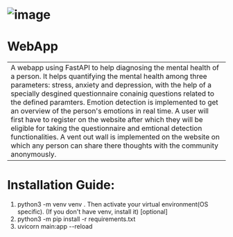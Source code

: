# ![image](https://drive.google.com/uc?export=view&id=<16HpbjoiCcyzxfcot3RiLg6qEQ1apUfcw>)

# WebApp
<table>
<tr>
<td>
A webapp using FastAPI to help diagnosing the mental health of a person. It helps quantifying the mental health among three parameters: stress, anxiety and depression, with the help of a specially desgined questionnaire conainig questions related to the defined paramters. Emotion detection is implemented to get an overview of the person's emotions in real time. A user will first have to register on the website after which they will be eligible for taking the questionnaire and emtional detection functionalities. A vent out wall is implemented on the website on which any person can share there thoughts with the community anonymously. 
</td>
</tr>
</table>

# Installation Guide:
1. python3 -m venv venv . Then activate your virtual environment(OS specific). (If you don't have venv, install it) [optional]
2. python3 -m pip install -r requirements.txt
3. uvicorn main:app --reload
